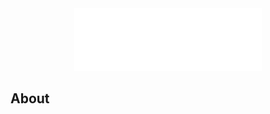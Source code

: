 <div align="center">
  <a href="https://lund.wtf/">
    <img src="https://raw.githubusercontent.com/Lund1337/Lund1337.github.io/main/Images/Lund/Lund(Tarrget_OI).png" alt="Logo" width="300" height="100">
  </a>
</div>

## About


